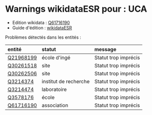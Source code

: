 Warnings wikidataESR pour : UCA
================

- Edition wikidata : [Q61716190](https://www.wikidata.org/wiki/Q61716190)
- Guide d'édition : [wikidataESR](https://github.com/cpesr/wikidataESR/)



Problèmes détectés dans les entités :

|entité                                               |statut                |message              |
|:----------------------------------------------------|:---------------------|:--------------------|
|[Q21968199](https://www.wikidata.org/wiki/Q21968199) |école d'ingé          |Statut trop imprécis |
|[Q30261518](https://www.wikidata.org/wiki/Q30261518) |site                  |Statut trop imprécis |
|[Q30262506](https://www.wikidata.org/wiki/Q30262506) |site                  |Statut trop imprécis |
|[Q3214374](https://www.wikidata.org/wiki/Q3214374)   |institut de recherche |Statut trop imprécis |
|[Q3214474](https://www.wikidata.org/wiki/Q3214474)   |laboratoire           |Statut trop imprécis |
|[Q3578176](https://www.wikidata.org/wiki/Q3578176)   |école                 |Statut trop imprécis |
|[Q61716190](https://www.wikidata.org/wiki/Q61716190) |association           |Statut trop imprécis |
